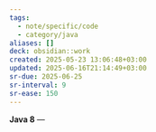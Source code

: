 ```yaml
---
tags:
  - note/specific/code
  - category/java
aliases: []
deck: obsidian::work
created: 2025-05-23 13:06:48+03:00
updated: 2025-06-16T21:14:49+03:00
sr-due: 2025-06-25
sr-interval: 9
sr-ease: 150
---
```


**Java 8**
—
